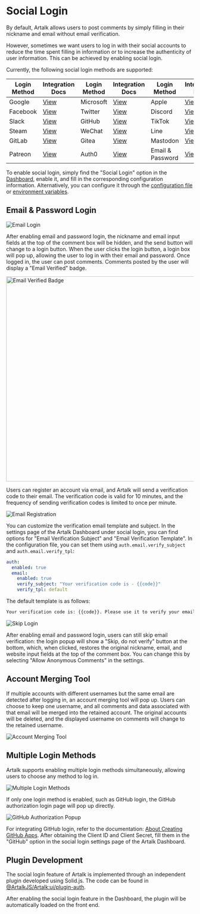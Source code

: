 # Social Login

By default, Artalk allows users to post comments by simply filling in their nickname and email without email verification.

However, sometimes we want users to log in with their social accounts to reduce the time spent filling in information or to increase the authenticity of user information. This can be achieved by enabling social login.

Currently, the following social login methods are supported:

| Login Method | Integration Docs | Login Method | Integration Docs | Login Method | Integration Docs |
| ------------ | ---------------- | ------------ | ---------------- | ------------ | ---------------- |
| Google       | [View](https://developers.google.com/identity/protocols/oauth2) | Microsoft | [View](https://docs.microsoft.com/en-us/azure/active-directory/develop/v2-oauth2-auth-code-flow) | Apple | [View](https://developer.apple.com/documentation/sign_in_with_apple/sign_in_with_apple_js/configuring_your_webpage_for_sign_in_with_apple) |
| Facebook     | [View](https://developers.facebook.com/docs/facebook-login/) | Twitter    | [View](https://developer.twitter.com/en/docs/basics/authentication/overview) | Discord | [View](https://discord.com/developers/docs/topics/oauth2) |
| Slack        | [View](https://api.slack.com/authentication/oauth-v2) | GitHub     | [View](https://developer.github.com/apps/building-oauth-apps/authorizing-oauth-apps/) | TikTok | [View](https://developers.tiktok.com/doc/login) |
| Steam        | [View](https://partner.steamgames.com/doc/webapi_overview/auth) | WeChat     | [View](https://developers.weixin.qq.com/doc/oplatform/Website_App/WeChat_Login/Wechat_Login.html) | Line | [View](https://developers.line.biz/en/docs/line-login/integrate-line-login/) |
| GitLab       | [View](https://docs.gitlab.com/ee/api/oauth2.html) | Gitea      | [View](https://docs.gitea.io/en-us/oauth2-provider/) | Mastodon | [View](https://docs.joinmastodon.org/api/authentication/) |
| Patreon      | [View](https://docs.patreon.com/#oauth) | Auth0      | [View](https://auth0.com/docs/connections/social/) | Email & Password | [View](#email-password-login) |

To enable social login, simply find the "Social Login" option in the [Dashboard](./sidebar.md#settings), enable it, and fill in the corresponding configuration information. Alternatively, you can configure it through the [configuration file](../backend/config.md) or [environment variables](../env.md#social-login).

## Email & Password Login

![Email Login](/images/auth/email_login.png)

After enabling email and password login, the nickname and email input fields at the top of the comment box will be hidden, and the send button will change to a login button. When the user clicks the login button, a login box will pop up, allowing the user to log in with their email and password. Once logged in, the user can post comments. Comments posted by the user will display a "Email Verified" badge.

<img src="/images/auth/email_verified.png" width="550" alt="Email Verified Badge">

Users can register an account via email, and Artalk will send a verification code to their email. The verification code is valid for 10 minutes, and the frequency of sending verification codes is limited to once per minute.

![Email Registration](/images/auth/email_register.png)

You can customize the verification email template and subject. In the settings page of the Artalk Dashboard under social login, you can find options for "Email Verification Subject" and "Email Verification Template". In the configuration file, you can set them using `auth.email.verify_subject` and `auth.email.verify_tpl`:

```yaml
auth:
  enabled: true
  email:
    enabled: true
    verify_subject: "Your verification code is - {{code}}"
    verify_tpl: default
```

The default template is as follows:

```html
Your verification code is: {{code}}. Please use it to verify your email and log in to Artalk. If you did not request this, please ignore this message.
```

![Skip Login](/images/auth/login_skip.png)

After enabling email and password login, users can still skip email verification: the login popup will show a "Skip, do not verify" button at the bottom, which, when clicked, restores the original nickname, email, and website input fields at the top of the comment box. You can change this by selecting "Allow Anonymous Comments" in the settings.

## Account Merging Tool

If multiple accounts with different usernames but the same email are detected after logging in, an account merging tool will pop up. Users can choose to keep one username, and all comments and data associated with that email will be merged into the retained account. The original accounts will be deleted, and the displayed username on comments will change to the retained username.

![Account Merging Tool](/images/auth/merge_accounts.png)

## Multiple Login Methods

Artalk supports enabling multiple login methods simultaneously, allowing users to choose any method to log in.

![Multiple Login Methods](/images/auth/multi_login.png)

If only one login method is enabled, such as GitHub login, the GitHub authorization login page will pop up directly.

![GitHub Authorization Popup](/images/auth/github_login.png)

For integrating GitHub login, refer to the documentation: [About Creating GitHub Apps](https://docs.github.com/en/developers/apps/building-oauth-apps/creating-an-oauth-app). After obtaining the Client ID and Client Secret, fill them in the "GitHub" option in the social login settings page of the Artalk Dashboard.

## Plugin Development

The social login feature of Artalk is implemented through an independent plugin developed using Solid.js. The code can be found in [@ArtalkJS/Artalk:ui/plugin-auth](https://github.com/ArtalkJS/Artalk/tree/master/ui/plugin-auth).

After enabling the social login feature in the Dashboard, the plugin will be automatically loaded on the front end.
